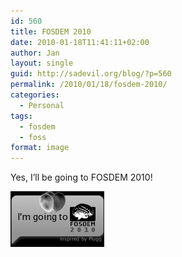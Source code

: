 ```yaml
---
id: 560
title: FOSDEM 2010
date: 2010-01-18T11:41:11+02:00
author: Jan
layout: single
guid: http://sadevil.org/blog/?p=560
permalink: /2010/01/18/fosdem-2010/
categories:
  - Personal
tags:
  - fosdem
  - foss
format: image
---
```

Yes, I&#8217;ll be going to FOSDEM 2010!

<a href="http://www.fosdem.org" target="_blank"><img src="/assets/images/2010/02/going-to-fosdem2010.png" alt="Going to FOSDEM 2010!" /></a>
